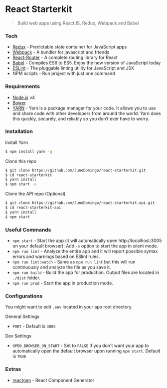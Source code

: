 # React Starterkit
> Build web apps using ReactJS, Redux, Webpack and Babel

### Tech
- [Redux](http://redux.js.org/) - Predictable state container for JavaScript apps
- [Webpack](https://webpack.github.io/) - A bundler for javascript and friends
- [React-Router](https://github.com/ReactTraining/react-router) - A complete routing library for React
- [Babel](https://babeljs.io/) - Compiles ES6 to ES5. Enjoy the new version of JavaScript today
- [ESLint](http://eslint.org/) - The pluggable linting utility for JavaScript and JSX
- NPM scripts - Run project with just one command

### Requirements

- [Node.js](https://nodejs.org/) v4
- [Bower](https://bower.io/)
- [YARN](https://yarnpkg.com/) - Yarn is a package manager for your code. It allows you to use and share code with other developers from around the world. Yarn does this quickly, securely, and reliably so you don’t ever have to worry.

### Installation

Install Yarn
```sh
$ npm install yarn -g
```

Clone this repo

```sh
$ git clone https://github.com/JuneDomingo/react-starterkit.git
$ cd react-starterkit
$ yarn install
$ npm start -s
```

Clone the API repo (Optional)

```sh
$ git clone https://github.com/JuneDomingo/react-starterkit-api.git
$ cd react-starterkit-api
$ yarn install
$ npm start
```

### Useful Commands
- `npm start` - Start the app (it will automatically open http://localhost:3005 on your default browser). Add `-s` option to start the app in silent mode.
- `npm run lint` - Analyze the entire app and it will report possible syntax errors and warnings based on ESlint rules.
- `npm run lint:watch` - Same as `npm run lint` but this will run continuously and analyze the file as you save it.
- `npm run build` - Build the app for production. Output files are located in `./dist` folder.
- `npm run prod` - Start the app in production mode.

### Configurations
You might want to edit `.env` located in your app root directory.

General Settings
- `PORT` - Default is `3005`

Dev Settings
- `OPEN_BROWSER_ON_START` - Set to `FALSE` if you don't want your app to automatically open the default browser upon running `npm start`. Default is `TRUE`

### Extras
- [reactgen](https://www.npmjs.com/package/reactgen) - React Component Generator
